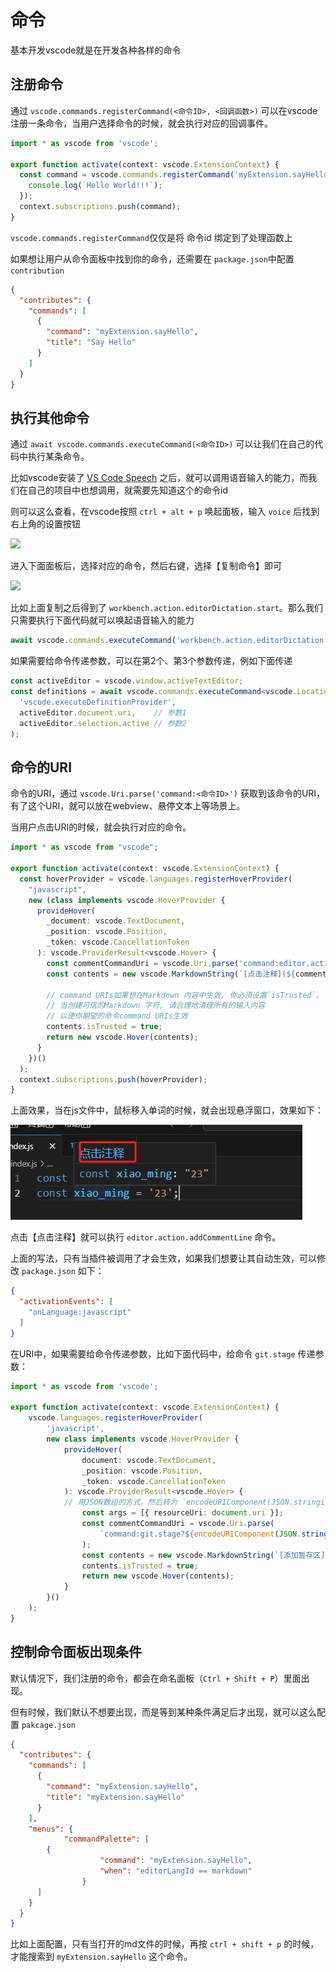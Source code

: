 # 命令

基本开发vscode就是在开发各种各样的命令

## 注册命令

通过 `vscode.commands.registerCommand(<命令ID>, <回调函数>)` 可以在vscode注册一条命令，当用户选择命令的时候，就会执行对应的回调事件。

```typescript
import * as vscode from 'vscode';

export function activate(context: vscode.ExtensionContext) {
  const command = vscode.commands.registerCommand('myExtension.sayHello', () => {
    console.log(`Hello World!!!`);
  });
  context.subscriptions.push(command);
}
```

`vscode.commands.registerCommand`仅仅是将 命令id 绑定到了处理函数上

如果想让用户从命令面板中找到你的命令，还需要在 `package.json`中配置`contribution`

```json
{
  "contributes": {
    "commands": [
      {
        "command": "myExtension.sayHello",
        "title": "Say Hello"
      }
    ]
  }
}
```

## 执行其他命令

通过 `await vscode.commands.executeCommand(<命令ID>)` 可以让我们在自己的代码中执行某条命令。

比如vscode安装了 [VS Code Speech](https://marketplace.visualstudio.com/items?itemName=ms-vscode.vscode-speech) 之后，就可以调用语音输入的能力，而我们在自己的项目中也想调用，就需要先知道这个的命令id

则可以这么查看，在vscode按照 `ctrl + alt + p` 唤起面板，输入 `voice` 后找到右上角的设置按钮

![](E:\gitee\note\articles\前端相关\06-vscode插件\img\voice-1.png)

进入下面面板后，选择对应的命令，然后右键，选择【复制命令】即可

![](E:\gitee\note\articles\前端相关\06-vscode插件\img\voice-2.png)

比如上面复制之后得到了 `workbench.action.editorDictation.start`。那么我们只需要执行下面代码就可以唤起语音输入的能力

```js
await vscode.commands.executeCommand('workbench.action.editorDictation.start')
```

如果需要给命令传递参数，可以在第2个、第3个参数传递，例如下面传递

```ts
const activeEditor = vscode.window.activeTextEditor;
const definitions = await vscode.commands.executeCommand<vscode.Location[]>(
  'vscode.executeDefinitionProvider',
  activeEditor.document.uri,    // 参数1
  activeEditor.selection.active // 参数2
);
```

## 命令的URI

命令的URI，通过 `vscode.Uri.parse('command:<命令ID>')` 获取到该命令的URI，有了这个URI，就可以放在webview、悬停文本上等场景上。

当用户点击URI的时候，就会执行对应的命令。

```ts
import * as vscode from "vscode";

export function activate(context: vscode.ExtensionContext) {
  const hoverProvider = vscode.languages.registerHoverProvider(
    "javascript",
    new (class implements vscode.HoverProvider {
      provideHover(
        _document: vscode.TextDocument,
        _position: vscode.Position,
        _token: vscode.CancellationToken
      ): vscode.ProviderResult<vscode.Hover> {
        const commentCommandUri = vscode.Uri.parse('command:editor.action.addCommentLine');
        const contents = new vscode.MarkdownString(`[点击注释](${commentCommandUri})`); // 里面是一个markown内容

        // command URIs如果想在Markdown 内容中生效, 你必须设置`isTrusted`。
        // 当创建可信的Markdown 字符, 请合理地清理所有的输入内容
        // 以便你期望的命令command URIs生效
        contents.isTrusted = true;
        return new vscode.Hover(contents);
      }
    })()
  );
  context.subscriptions.push(hoverProvider);
}
```

上面效果，当在js文件中，鼠标移入单词的时候，就会出现悬浮窗口，效果如下：

![](./img/hover-1.png)

点击【点击注释】就可以执行 `editor.action.addCommentLine` 命令。

上面的写法，只有当插件被调用了才会生效，如果我们想要让其自动生效，可以修改 `package.json` 如下：

```json
{
  "activationEvents": [
    "onLanguage:javascript"
  ]
}
```

在URI中，如果需要给命令传递参数，比如下面代码中，给命令 `git.stage` 传递参数：

```typescript
import * as vscode from 'vscode';

export function activate(context: vscode.ExtensionContext) {
	vscode.languages.registerHoverProvider(
		'javascript',
		new class implements vscode.HoverProvider {
			provideHover(
				document: vscode.TextDocument,
				_position: vscode.Position,
				_token: vscode.CancellationToken
			): vscode.ProviderResult<vscode.Hover> {
    		// 用JSON数组的方式，然后转为 `encodeURIComponent(JSON.stringify(args))` 格式
				const args = [{ resourceUri: document.uri }]; 
				const commentCommandUri = vscode.Uri.parse(
					`command:git.stage?${encodeURIComponent(JSON.stringify(args))}`
				);
				const contents = new vscode.MarkdownString(`[添加暂存区](${commentCommandUri})`);
				contents.isTrusted = true;
				return new vscode.Hover(contents);
			}
		}()
	);
}
```

## 控制命令面板出现条件

默认情况下，我们注册的命令，都会在命名面板（`Ctrl + Shift + P`）里面出现。

但有时候，我们默认不想要出现，而是等到某种条件满足后才出现，就可以这么配置 `pakcage.json`

```json
{
  "contributes": {
    "commands": [
      {
        "command": "myExtension.sayHello",
        "title": "myExtension.sayHello"
      }
    ],
    "menus": {
			"commandPalette": [
        {
					"command": "myExtension.sayHello",
					"when": "editorLangId == markdown"
				}
      ]
    }
  }
}
```

比如上面配置，只有当打开的md文件的时候，再按 `ctrl + shift + p` 的时候，才能搜索到 `myExtension.sayHello` 这个命令。



